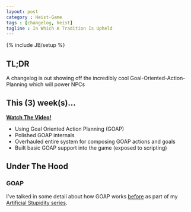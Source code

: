 ```yaml
---
layout: post
category : Heist-Game
tags : [changelog, heist]
tagline : In Which A Tradition Is Upheld
---
```

{% include JB/setup %}


## TL;DR

A changelog is out showing off the incredibly cool Goal-Oriented-Action-Planning which will power NPCs

## This (3) week(s)...

[**Watch The Video!**](https://www.youtube.com/watch?v=FH5vupCR53Y)

- Using Goal Oriented Action Planning (GOAP)
- Polished GOAP internals
- Overhauled entire system for composing GOAP actions and goals
- Built basic GOAP support into the game (exposed to scripting)

## Under The Hood

### GOAP

I've talked in some detail about how GOAP works [before](http://martindevans.me/heist-game/2013/06/11/27-Gigawatts-Of-Cake/) as part of my [Artificial Stupidity series](http://martindevans.me/tags.html#ai-series-ref).
